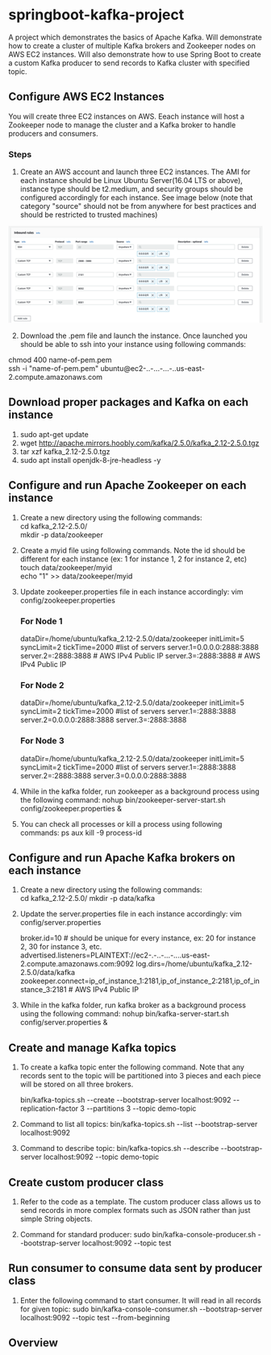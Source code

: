 # springboot-kafka-project
A project which demonstrates the basics of Apache Kafka. Will demonstrate how to create a cluster of multiple Kafka brokers and Zookeeper nodes on AWS EC2 instances. Will also demonstrate how to use Spring Boot to create a custom Kafka producer to send records to Kafka cluster with specified topic. 

## Configure AWS EC2 Instances
You will create three EC2 instances on AWS. Eeach instance will host a Zookeeper node to manage the cluster and a Kafka broker to handle producers and consumers.

### Steps
1. Create an AWS account and launch three EC2 instances. The AMI for each instance should be Linux Ubuntu Server(16.04 LTS or above), instance type should be t2.medium, and security groups should be configured accordingly for each instance. See image below (note that category "source" should not be from anywhere for best practices and should be restricted to trusted machines) 

![alt text](https://github.com/osharif12/springboot-kafka-project/blob/master/src/main/resources/static/security-groups.png "")

2. Download the .pem file and launch the instance. Once launched you should be able to ssh into your instance using following commands: 

chmod 400 name-of-pem.pem  <br />
ssh -i "name-of-pem.pem" ubuntu@ec2-..-...-...-..us-east-2.compute.amazonaws.com

## Download proper packages and Kafka on each instance
1. sudo apt-get update
2. wget http://apache.mirrors.hoobly.com/kafka/2.5.0/kafka_2.12-2.5.0.tgz
3. tar xzf kafka_2.12-2.5.0.tgz
4. sudo apt install openjdk-8-jre-headless -y

## Configure and run Apache Zookeeper on each instance
1. Create a new directory using the following commands: <br />
   cd kafka_2.12-2.5.0/<br />
   mkdir -p data/zookeeper
2. Create a myid file using following commands. Note the id should be different for each instance (ex: 1 for instance 1, 2 for instance 2, etc) <br />
   touch data/zookeeper/myid <br />
   echo "1" >> data/zookeeper/myid
3. Update zookeeper.properties file in each instance accordingly:
   vim config/zookeeper.properties
   
   ### For Node 1
   dataDir=/home/ubuntu/kafka_2.12-2.5.0/data/zookeeper
   initLimit=5
   syncLimit=2
   tickTime=2000
   #list of servers
   server.1=0.0.0.0:2888:3888
   server.2=<Ip of second server>:2888:3888 # AWS IPv4 Public IP
   server.3=<ip of third server>:2888:3888 # AWS IPv4 Public IP
  
   ### For Node 2
   dataDir=/home/ubuntu/kafka_2.12-2.5.0/data/zookeeper
   initLimit=5
   syncLimit=2
   tickTime=2000
   #list of servers
   server.1=<ip of first server>:2888:3888 
   server.2=0.0.0.0:2888:3888
   server.3=<ip of third server>:2888:3888
   
   ### For Node 3
   dataDir=/home/ubuntu/kafka_2.12-2.5.0/data/zookeeper
   initLimit=5
   syncLimit=2
   tickTime=2000
   #list of servers
   server.1=<ip of first server>:2888:3888
   server.2=<ip of second server>:2888:3888
   server.3=0.0.0.0:2888:3888

4. While in the kafka folder, run zookeeper as a background process using the following command:
   nohup bin/zookeeper-server-start.sh config/zookeeper.properties &
   
5. You can check all processes or kill a process using following commands:
   ps aux
   kill -9 process-id

## Configure and run Apache Kafka brokers on each instance
1. Create a new directory using the following commands: <br />
   cd kafka_2.12-2.5.0/
   mkdir -p data/kafka

2. Update the server.properties file in each instance accordingly:
   vim config/server.properties
   
   broker.id=10 # should be unique for every instance, ex: 20 for instance 2, 30 for instance 3, etc.
   advertised.listeners=PLAINTEXT://ec2-.-..-...-....us-east-2.compute.amazonaws.com:9092
   log.dirs=/home/ubuntu/kafka_2.12-2.5.0/data/kafka
   zookeeper.connect=ip_of_instance_1:2181,ip_of_instance_2:2181,ip_of_instance_3:2181 # AWS IPv4 Public IP
   
3. While in the kafka folder, run kafka broker as a background process using the following command:
   nohup bin/kafka-server-start.sh config/server.properties &
   
## Create and manage Kafka topics
1. To create a kafka topic enter the following command. Note that any records sent to the topic will be partitioned into 3 pieces and each piece will be stored on all three brokers. 

   bin/kafka-topics.sh --create  --bootstrap-server localhost:9092 --replication-factor 3 --partitions 3 --topic demo-topic

2. Command to list all topics: 
   bin/kafka-topics.sh --list  --bootstrap-server localhost:9092
   
3. Command to describe topic: 
   bin/kafka-topics.sh --describe  --bootstrap-server localhost:9092 --topic demo-topic

## Create custom producer class 
1. Refer to the code as a template. The custom producer class allows us to send records in more complex formats such as JSON rather than just simple String objects. 

2. Command for standard producer: 
   sudo bin/kafka-console-producer.sh --bootstrap-server localhost:9092 --topic test

## Run consumer to consume data sent by producer class
1. Enter the following command to start consumer. It will read in all records for given topic: 
   sudo bin/kafka-console-consumer.sh --bootstrap-server localhost:9092 --topic test --from-beginning
   
## Overview

